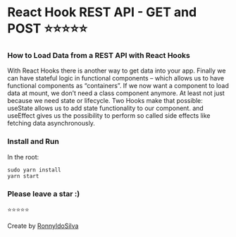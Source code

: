 # React Hook REST API - GET and POST :star::star::star::star::star:
### How to Load Data from a REST API with React Hooks

With React Hooks there is another way to get data into your app. Finally we can have stateful logic in functional components – which allows us to have functional components as “containers”. If we now want a component to load data at mount, we don’t need a class component anymore. At least not just because we need state or lifecycle. Two Hooks make that possible: useState allows us to add state functionality to our component. and useEffect gives us the possibility to perform so called side effects like fetching data asynchronously.

### Install and Run
In the root:
```
sudo yarn install
yarn start
```

### Please leave a star :) 
:star::star::star::star::star:

Create by [RonnyldoSilva](https://github.com/RonnyldoSilva)
